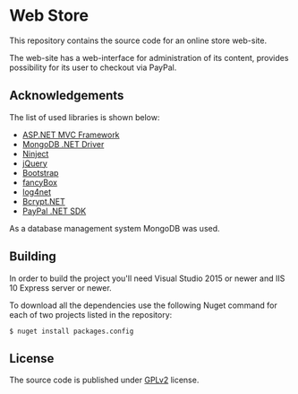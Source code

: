 #  Web Store

This repository contains the source code for an online store web-site. 

The web-site has a web-interface for administration of its content, provides possibility for its user to checkout via PayPal.

## Acknowledgements

The list of used libraries is shown below:

* [ASP.NET MVC Framework][ASP.NET MVC Framework link]
* [MongoDB .NET Driver][MongoDB .NET Driver link]
* [Ninject][Ninject link]
* [jQuery][jQuery link]
* [Bootstrap][Bootstrap link]
* [fancyBox][fancyBox link]
* [log4net][log4net link]
* [Bcrypt.NET][Bcrypt.NET link]
* [PayPal .NET SDK][PayPal .NET SDK link]

As a database management system MongoDB was used.

## Building

In order to build the project you'll need Visual Studio 2015 or newer and IIS 10 Express server or newer.

To download all the dependencies use the following Nuget command for each of two projects listed in the repository:

```
$ nuget install packages.config
```

## License

The source code is published under [GPLv2][GPLv2 link] license.

  [GPLv2 link]: https://www.gnu.org/licenses/gpl-2.0.html

  [ASP.NET MVC Framework link]: http://www.asp.net/mvc/
  [MongoDB .NET Driver link]: https://mongodb.github.io/mongo-csharp-driver/
  [Ninject link]: http://www.ninject.org/
  [jQuery link]: http://jquery.com/
  [Bootstrap link]: http://getbootstrap.com/
  [fancyBox link]: http://fancyapps.com/fancybox/
  [log4net link]: https://logging.apache.org/log4net/
  [Bcrypt.NET link]: https://bcrypt.codeplex.com/
  [PayPal .NET SDK link]: https://paypal.github.io/PayPal-NET-SDK/
